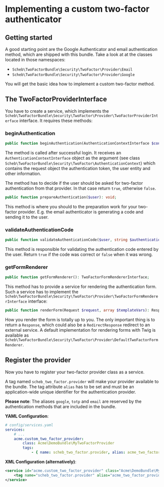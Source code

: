 Implementing a custom two-factor authenticator
==============================================

## Getting started

A good starting point are the Google Authenticator and email authentication method, which are shipped with this bundle.
Take a look at at the classes located in those namespaces:

 - `Scheb\TwoFactorBundle\Security\TwoFactor\Provider\Email`
 - `Scheb\TwoFactorBundle\Security\TwoFactor\Provider\Google`

You will get the basic idea how to implement a custom two-factor method.

## The TwoFactorProviderInterface

You have to create a service, which implements the
`Scheb\TwoFactorBundle\Security\TwoFactor\Provider\TwoFactorProviderInterface` interface. It requires these methods:

### beginAuthentication

```php
public function beginAuthentication(AuthenticationContextInterface $context): bool
```

The method is called after successful login. It receives an `AuthenticationContextInterface` object as the argument
(see class `Scheb\TwoFactorBundle\Security\TwoFactor\AuthenticationContext`) which contains the request object the
authentication token, the user entity and other information.

The method has to decide if the user should be asked for two-factor authentication from that provider. In that case
return `true`, otherwise `false`.

```php
public function prepareAuthentication($user): void;
```

This method is where you should to the preparation work for your two-factor provider. E.g. the email authenticator is
generating a code and sending it to the user.

### validateAuthenticationCode

```php
public function validateAuthenticationCode($user, string $authenticationCode): bool
```

This method is responsible for validating the authentication code entered by the user. Return `true` if the code was
correct or `false` when it was wrong.

### getFormRenderer

```php
public function getFormRenderer(): TwoFactorFormRendererInterface;
```

This method has to provide a service for rendering the authentication form. Such a service has to implement the
`Scheb\TwoFactorBundle\Security\TwoFactor\Provider\TwoFactorFormRendererInterface` interface:

```php
public function renderForm(Request $request, array $templateVars): Response;
```

How you render the form is totally up to you. The only important thing is to return a `Response`, which could also be a
`RedirectResponse` redirect to an external service. A default implementation for rendering forms with Twig is available as
`Scheb\TwoFactorBundle\Security\TwoFactor\Provider\DefaultTwoFactorFormRenderer`.

## Register the provider

Now you have to register your two-factor provider class as a service.

A tag named `scheb_two_factor.provider` will make your provider available to the bundle. The tag attribute `alias` has
to be set and must be an application-wide unique identifier for the authentication provider.

**Please note**: The aliases `google`, `totp` and `email` are reserved by the authentication methods that are included
in the bundle.

**YAML Configuration**:
```yaml
# config/services.yaml
services:
    # ...
    acme.custom_two_factor_provider:
        class: Acme\DemoBundle\MyTwoFactorProvider
        tags:
            - { name: scheb_two_factor.provider, alias: acme_two_factor_provider }
```

**XML Configuration (alternatively)**:
```xml
<service id="acme.custom_two_factor_provider" class="Acme\DemoBundle\MyTwoFactorProvider">
	<tag name="scheb_two_factor.provider" alias="acme_two_factor_provider" />
</service>
```

